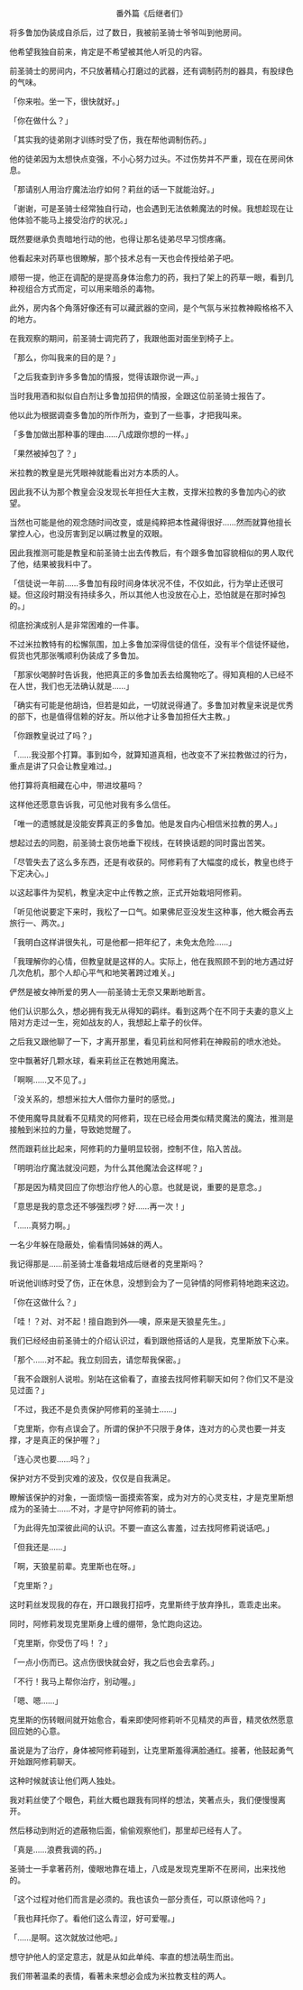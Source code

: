 <p align="center">番外篇《后继者们》</p>

将多鲁加伪装成自杀后，过了数日，我被前圣骑士爷爷叫到他房间。

他希望我独自前来，肯定是不希望被其他人听见的内容。

前圣骑士的房间内，不只放著精心打磨过的武器，还有调制药剂的器具，有股绿色的气味。

「你来啦。坐一下，很快就好。」

「你在做什么？」

「其实我的徒弟刚才训练时受了伤，我在帮他调制伤药。」

他的徒弟因为太想快点变强，不小心努力过头。不过伤势并不严重，现在在房间休息。

「那请别人用治疗魔法治疗如何？莉丝的话一下就能治好。」

「谢谢，可是圣骑士经常独自行动，也会遇到无法依赖魔法的时候。我想趁现在让他体验不能马上接受治疗的状况。」

既然要继承负责暗地行动的他，也得让那名徒弟尽早习惯疼痛。

他看起来对药草也很瞭解，那个技术总有一天也会传授给弟子吧。

顺带一提，他正在调配的是提高身体治愈力的药，我扫了架上的药草一眼，看到几种视组合方式而定，可以用来暗杀的毒物。

此外，房内各个角落好像还有可以藏武器的空间，是个气氛与米拉教神殿格格不入的地方。

在我观察的期间，前圣骑士调完药了，我跟他面对面坐到椅子上。

「那么，你叫我来的目的是？」

「之后我查到许多多鲁加的情报，觉得该跟你说一声。」

当时我用酒和拟似自白剂让多鲁加招供的情报，全跟这位前圣骑士报告了。

他以此为根据调查多鲁加的所作所为，查到了一些事，才把我叫来。

「多鲁加做出那种事的理由……八成跟你想的一样。」

「果然被掉包了？」

米拉教的教皇是光凭眼神就能看出对方本质的人。

因此我不认为那个教皇会没发现长年担任大主教，支撑米拉教的多鲁加内心的欲望。

当然也可能是他的观念随时间改变，或是纯粹把本性藏得很好……然而就算他擅长掌控人心，也没厉害到足以瞒过教皇的双眼。

因此我推测可能是教皇和前圣骑士出去传教后，有个跟多鲁加容貌相似的男人取代了他，结果被我料中了。

「信徒说一年前……多鲁加有段时间身体状况不佳，不仅如此，行为举止还很可疑。但这段时期没有持续多久，所以其他人也没放在心上，恐怕就是在那时掉包的。」

彻底扮演成别人是非常困难的一件事。

不过米拉教特有的松懈氛围，加上多鲁加深得信徒的信任，没有半个信徒怀疑他，假货也凭那张嘴顺利伪装成了多鲁加。

「那家伙喝醉时告诉我，他把真正的多鲁加丢去给魔物吃了。得知真相的人已经不在人世，我们也无法确认就是……」

「确实有可能是他胡诌，但若是如此，一切就说得通了。多鲁加对教皇来说是优秀的部下，也是值得信赖的好友。所以他才让多鲁加担任大主教。」

「你跟教皇说过了吗？」

「……我没那个打算。事到如今，就算知道真相，也改变不了米拉教做过的行为，重点是讲了只会让教皇难过。」

他打算将真相藏在心中，带进坟墓吗？

这样他还愿意告诉我，可见他对我有多么信任。

「唯一的遗憾就是没能安葬真正的多鲁加。他是发自内心相信米拉教的男人。」

想起过去的同胞，前圣骑士哀伤地垂下视线，在转换话题的同时露出苦笑。

「尽管失去了这么多东西，还是有收获的。阿修莉有了大幅度的成长，教皇也终于下定决心。」

以这起事件为契机，教皇决定中止传教之旅，正式开始栽培阿修莉。

「听见他说要定下来时，我松了一口气。如果佛尼亚没发生这种事，他大概会再去旅行一、两次。」

「我明白这样讲很失礼，可是他都一把年纪了，未免太危险……」

「我理解你的心情，但教皇就是这样的人。实际上，他在我照顾不到的地方遇过好几次危机，那个人却心平气和地笑著跨过难关。」

俨然是被女神所爱的男人──前圣骑士无奈又果断地断言。

他们认识那么久，想必拥有我无从得知的羁绊。看到这两个在不同于夫妻的意义上陪对方走过一生，宛如战友的人，我想起上辈子的伙伴。

之后我又跟他聊了一下，才离开那里，看见莉丝和阿修莉在神殿前的喷水池处。

空中飘著好几颗水球，看来莉丝正在教她用魔法。

「啊啊……又不见了。」

「没关系的，想想米拉大人借你力量时的感觉。」

不使用魔导具就看不见精灵的阿修莉，现在已经会用类似精灵魔法的魔法，推测是接触到米拉的力量，导致她觉醒了。

然而跟莉丝比起来，阿修莉的力量明显较弱，控制不住，陷入苦战。

「明明治疗魔法就没问题，为什么其他魔法会这样呢？」

「那是因为精灵回应了你想治疗他人的心意。也就是说，重要的是意念。」

「意思是我的意念还不够强烈啰？好……再一次！」

「……真努力啊。」

一名少年躲在隐蔽处，偷看情同姊妹的两人。

我记得那是……前圣骑士准备栽培成后继者的克里斯吗？

听说他训练时受了伤，正在休息，没想到会为了一见钟情的阿修莉特地跑来这边。

「你在这做什么？」

「哇！？对、对不起！擅自跑到外──噢，原来是天狼星先生。」

我们已经经由前圣骑士的介绍认识过，看到跟他搭话的人是我，克里斯放下心来。

「那个……对不起。我立刻回去，请您帮我保密。」

「我不会跟别人说啦。别站在这偷看了，直接去找阿修莉聊天如何？你们又不是没见过面？」

「不过，我还不是负责保护阿修莉的圣骑士……」

「克里斯，你有点误会了。所谓的保护不只限于身体，连对方的心灵也要一并支撑，才是真正的保护喔？」

「连心灵也要……吗？」

保护对方不受到灾难的波及，仅仅是自我满足。

瞭解该保护的对象，一面烦恼一面摸索答案，成为对方的心灵支柱，才是克里斯想成为的圣骑士……不对，才是守护阿修莉的骑士。

「为此得先加深彼此间的认识。不要一直这么害羞，过去找阿修莉说话吧。」

「但我还是……」

「啊，天狼星前辈。克里斯也在呀。」

「克里斯？」

这时莉丝发现我的存在，开口跟我打招呼，克里斯终于放弃挣扎，乖乖走出来。

同时，阿修莉发现克里斯身上缠的绷带，急忙跑向这边。

「克里斯，你受伤了吗！？」

「一点小伤而已。这点伤很快就会好，我之后也会去拿药。」

「不行！我马上帮你治疗，别动喔。」

「嗯、嗯……」

克里斯的伤转眼间就开始愈合，看来即使阿修莉听不见精灵的声音，精灵依然愿意回应她的心意。

虽说是为了治疗，身体被阿修莉碰到，让克里斯羞得满脸通红。接著，他鼓起勇气开始跟阿修莉聊天。

这种时候就该让他们两人独处。

我对莉丝使了个眼色，莉丝大概也跟我有同样的想法，笑著点头，我们便慢慢离开。

然后移动到附近的遮蔽物后面，偷偷观察他们，那里却已经有人了。

「真是……浪费我调的药。」

圣骑士一手拿著药剂，傻眼地靠在墙上，八成是发现克里斯不在房间，出来找他的。

「这个过程对他们而言是必须的。我也该负一部分责任，可以原谅他吗？」

「我也拜托你了。看他们这么青涩，好可爱喔。」

「……是啊。这次就放过他吧。」

想守护他人的坚定意志，就是从如此单纯、率直的想法萌生而出。

我们带著温柔的表情，看著未来想必会成为米拉教支柱的两人。

